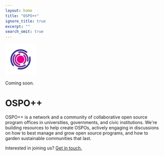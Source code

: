```yaml
---
layout: home
title: "OSPO++"
ignore_title: true
excerpt: ""
search_omit: true
---
```

<div class="container">
  <div class="row text-left justify-content-md-center" id="the-letter">
    <div class="col-lg-12">
      <img
      src="./assets/images/logo.svg"
      alt="OSPO++ Logo"
      height="100"
      width="100" />
      <i class="fas fa-fish"></i>
      <p>Coming soon.</p>
      <h1 class="heading">OSPO++</h1>
      <p>OSPO++ is a network and a community of collaborative open source program offices in universities, governments, and civic institutions. We're building resources to help create OSPOs, actively engaging in discussions on how to best manage and grow open source programs, and how to garden sustainable communities that last.<p>
      <p>Interested in joining us? <a href="info@mosslabs.io">Get in touch.</a></p>
    </div>
  </div>
</div>